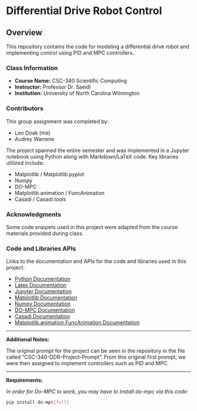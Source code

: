# Differential Drive Robot Control

## Overview

This repository contains the code for modeling a differential drive robot and implementing control using PID and MPC controllers.

### Class Information

- **Course Name:** CSC-340 Scientific Computing
- **Instructor:** Professor Dr. Saeidi
- **Institution:** University of North Carolina Wilmington

### Contributors

This group assignment was completed by:
- Leo Doak (me)
- Audrey Warrene

The project spanned the entire semester and was implemented in a Jupyter notebook using Python along with Markdown/LaTeX code. Key libraries utilized include:

- Matplotlib / Matplotlib.pyplot
- Numpy
- DO-MPC
- Matplotlib.animation / FuncAnimation
- Casadi / Casadi.tools

### Acknowledgments

Some code snippets used in this project were adapted from the course materials provided during class.

### Code and Libraries APIs

Links to the documentation and APIs for the code and libraries used in this project:
- [Python Documentation](https://docs.python.org/3/)
- [Latex Documentation](https://www.latex-project.org/help/documentation/)
- [Jupyter Documentation](https://docs.jupyter.org/en/latest/)
- [Matplotlib Documentation](https://matplotlib.org/stable/index.html)
- [Numpy Documentation](https://numpy.org/doc/)
- [DO-MPC Documentation](https://www.do-mpc.com/en/latest/)
- [Casadi Documentation](https://web.casadi.org/docs/)
- [Matplotlib.animation.FuncAnimation Documentation](https://matplotlib.org/stable/api/_as_gen/matplotlib.animation.FuncAnimation.html)

---

**Additional Notes:**

The original prompt for the project can be seen in the repository in the file called “CSC-340-DDR-Project-Prompt”. From this original first prompt, we were then assigned to implement controllers such as PID and MPC.

---

**Requirements:**

*In order for Do-MPC to work, you may have to install do-mpc via this code:*

```bash
pip install do-mpc[full]
